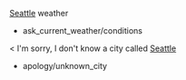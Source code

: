 [Seattle](city) weather
* ask_current_weather/conditions

< I'm sorry, I don't know a city called [Seattle](city)
* apology/unknown_city
